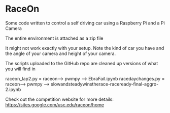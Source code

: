 # RaceOn
Some code written to control a self driving car using a Raspberry Pi and a Pi Camera


The entire environment is attached as a zip file

It might not work exactly with your setup. Note the kind of car you have and the angle of your camera and height of your camera. 

The scripts uploaded to the GitHub repo are cleaned up versions of what you will find in 

raceon_lap2.py = raceon--> pwmpy --> EbraFail.ipynb
racedaychanges.py = raceon--> pwmpy --> slowandsteadywinstherace-raceready-final-aggro-2.ipynb

Check out the competition website for more details:
https://sites.google.com/usc.edu/raceon/home
